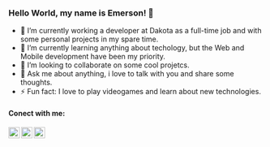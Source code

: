 ### Hello World, my name is Emerson! 👋


- 🔭 I’m currently working a developer at Dakota as a full-time job and with some personal projects in my spare time.
- 🌱 I’m currently learning anything about techology, but the Web and Mobile development have been my priority.
- 👯 I’m looking to collaborate on some cool projetcs.
- 💬 Ask me about anything, i love to talk with you and share some thoughts.
- ⚡ Fun fact: I love to play videogames and learn about new technologies.

#### Conect with me:
[<img align="left" title="Linkedin" alt="LinkedIn" width="22px" src="https://cdn.jsdelivr.net/npm/simple-icons@v3/icons/linkedin.svg" />][linkedin]
[<img align="left" title="Instagram" alt="Instagram" width="22px" src="https://cdn.jsdelivr.net/npm/simple-icons@v3/icons/instagram.svg" />][instagram]
[<img align="left" title="Gmail" alt="Gmail" width="22px" src="https://cdn.jsdelivr.net/npm/simple-icons@v3/icons/gmail.svg" />][gmail]



[instagram]: https://www.instagram.com/emerson_jahn/
[linkedin]: https://www.linkedin.com/in/emerson-jahn-76285a180/
[gmail]: mailto:emersonajahn@gmail.com/
